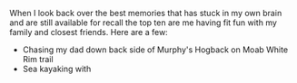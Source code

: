 When I look back over the best memories that has stuck in my own brain and are still available for recall the top ten are me having fit fun with my family and closest friends. Here are a few:

- Chasing my dad down back side of Murphy's Hogback on Moab White Rim trail
- Sea kayaking with 